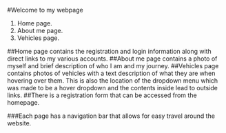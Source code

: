 #Welcome to my webpage
1. Home page.
2. About me page.
3. Vehicles page.

##Home page contains the registration and login information along with direct links to my various accounts.
##About me page contains a photo of myself and brief description of who I am and my journey.
##Vehicles page contains photos of vehicles with a text description of what they are when hovering over them. This is also the location of the dropdown menu which was made to be a hover dropdown and the contents inside lead to outside links.
##There is a registration form that can be accessed from the homepage.

###Each page has a navigation bar that allows for easy travel around the website.